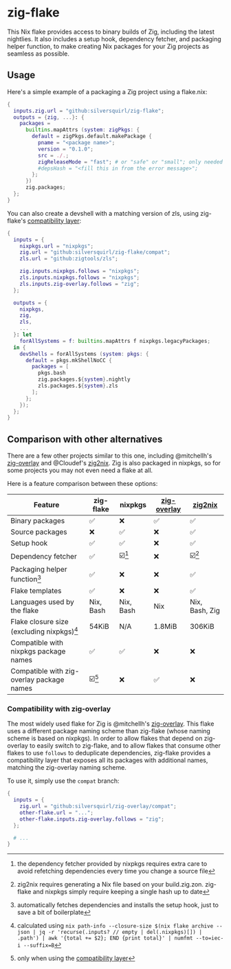 # zig-flake

This Nix flake provides access to binary builds of Zig, including the latest nightlies.
It also includes a setup hook, dependency fetcher, and packaging helper function, to make creating
Nix packages for your Zig projects as seamless as possible.

## Usage

Here's a simple example of a packaging a Zig project using a flake.nix:

```nix
{
  inputs.zig.url = "github:silversquirl/zig-flake";
  outputs = {zig, ...}: {
    packages =
      builtins.mapAttrs (system: zigPkgs: {
        default = zigPkgs.default.makePackage {
          pname = "<package name>";
          version = "0.1.0";
          src = ./.;
          zigReleaseMode = "fast"; # or "safe" or "small"; only needed if you don't set a preferred release mode in your build.zig
          #depsHash = "<fill this in from the error message>";
        };
      })
      zig.packages;
  };
}
```

You can also create a devshell with a matching version of zls, using zig-flake's [compatibility layer](#compatibility-with-zig-overlay):

```nix
{
  inputs = {
    nixpkgs.url = "nixpkgs";
    zig.url = "github:silversquirl/zig-flake/compat";
    zls.url = "github:zigtools/zls";

    zig.inputs.nixpkgs.follows = "nixpkgs";
    zls.inputs.nixpkgs.follows = "nixpkgs";
    zls.inputs.zig-overlay.follows = "zig";
  };

  outputs = {
    nixpkgs,
    zig,
    zls,
    ...
  }: let
    forAllSystems = f: builtins.mapAttrs f nixpkgs.legacyPackages;
  in {
    devShells = forAllSystems (system: pkgs: {
      default = pkgs.mkShellNoCC {
        packages = [
          pkgs.bash
          zig.packages.${system}.nightly
          zls.packages.${system}.zls
        ];
      };
    });
  };
}
```

## Comparison with other alternatives

There are a few other projects similar to this one, including @mitchellh's [zig-overlay] and @Cloudef's [zig2nix].
Zig is also packaged in nixpkgs, so for some projects you may not even need a flake at all.

Here is a feature comparison between these options:

| Feature                                       | zig-flake                        | nixpkgs                                   | [zig-overlay]      | [zig2nix]                                 |
| --------------------------------------------- | -------------------------------- | ----------------------------------------- | ------------------ | ----------------------------------------- |
| Binary packages                               | :white_check_mark:               | :x:                                       | :white_check_mark: | :white_check_mark:                        |
| Source packages                               | :x:                              | :white_check_mark:                        | :x:                | :white_check_mark:                        |
| Setup hook                                    | :white_check_mark:               | :white_check_mark:                        | :x:                | :white_check_mark:                        |
| Dependency fetcher                            | :white_check_mark:               | :ballot_box_with_check:[^nixpkgs-fetcher] | :x:                | :ballot_box_with_check:[^zig2nix-fetcher] |
| Packaging helper function[^helper]            | :white_check_mark:               | :x:                                       | :x:                | :white_check_mark:                        |
| Flake templates                               | :white_check_mark:               | :x:                                       | :x:                | :white_check_mark:                        |
| Languages used by the flake                   | Nix, Bash                        | Nix, Bash                                 | Nix                | Nix, Bash, Zig                            |
| Flake closure size (excluding nixpkgs)[^size] | 54KiB                            | N/A                                       | 1.8MiB             | 306KiB                                    |
| Compatible with nixpkgs package names         | :white_check_mark:               | :white_check_mark:                        | :x:                | :x:                                       |
| Compatible with zig-overlay package names     | :ballot_box_with_check:[^compat] | :x:                                       | :white_check_mark: | :x:                                       |

[^nixpkgs-fetcher]: the dependency fetcher provided by nixpkgs requires extra care to avoid refetching dependencies every time you change a source file
[^zig2nix-fetcher]: zig2nix requires generating a Nix file based on your build.zig.zon. zig-flake and nixpkgs simply require keeping a single hash up to date
[^helper]: automatically fetches dependencies and installs the setup hook, just to save a bit of boilerplate
[^size]: calculated using `nix path-info --closure-size $(nix flake archive --json | jq -r 'recurse(.inputs? // empty | del(.nixpkgs)[]) | .path') | awk '{total += $2}; END {print total}' | numfmt --to=iec-i --suffix=B`
[^compat]: only when using the [compatibility layer](#compatibility-with-zig-overlay)

### Compatibility with zig-overlay

The most widely used flake for Zig is @mitchellh's [zig-overlay]. This flake uses a different package naming scheme than zig-flake (whose naming scheme is based on nixpkgs).
In order to allow flakes that depend on zig-overlay to easily switch to zig-flake, and to allow flakes that consume other flakes to use `follows` to deduplicate dependencies,
zig-flake provides a compatibility layer that exposes all its packages with additional names, matching the zig-overlay naming scheme.

To use it, simply use the `compat` branch:

```nix
{
  inputs = {
    zig.url = "github:silversquirl/zig-overlay/compat";
    other-flake.url = "...";
    other-flake.inputs.zig-overlay.follows = "zig";
  };

  # ...
}
```

[zig-overlay]: https://github.com/mitchellh/zig-overlay
[zig2nix]: https://github.com/Cloudef/zig2nix/
